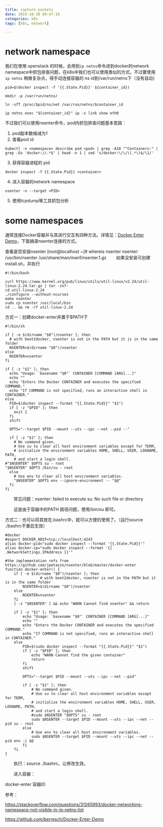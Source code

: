 ```yaml
---
title: capture packets
date: 2019-10-30 09:47:19
categories: k8s
tags: [k8s, network]

---
```

# network namespace

我们在使用 openstack 的时候，会用到`ip netns`命令进到docker的network namespace中抓包排查问题，在k8s中我们也可以使用类似的方式，不过要使用 `ip netns` 稍微复杂点，得手动连接容器的 ns id到/var/run/netns下（没有自动）
```
pid=$(docker inspect -f '{{.State.Pid}}' ${container_id})

mkdir -p /var/run/netns/

ln -sfT /proc/$pid/ns/net /var/run/netns/$container_id

ip netns exec "${container_id}" ip -s link show eth0

```

不过我们可以使用nsenter命令，pod内抓包排查问题基本思路：

1. pod副本数缩减为1
2. 查看pod id
```
kubectl -n <namespace> describe pod <pod> | grep -A10 "^Containers:" | grep -Eo 'docker://.*$' | head -n 1 | sed 's/docker:\/\/\(.*\)$/\1/'

```
3. 获得容器进程的 pid
```
docker inspect -f {{.State.Pid}} <container>
```

4. 进入容器的network namespace
```
nsenter -n --target <PID>
```
5. 使用tcpdump等工具抓包分析


# some namespaces

通常连接Docker容器并与其进行交互有四种方法。详情见：[Docker Enter Demo](https://github.com/berresch/Docker-Enter-Demo)，下面摘录nsenter连接的方式。

查看是否安装nsenter
[root@localhost ~]# whereis nsenter
nsenter: /usr/bin/nsenter /usr/share/man/man1/nsenter.1.gz
　　如果没安装可创建install.sh，并执行

```
#!/bin/bash

curl https://www.kernel.org/pub/linux/utils/util-linux/v2.24/util-linux-2.24.tar.gz | tar -zxf-
cd util-linux-2.24
./configure --without-ncurses
make nsenter
sudo cp nsenter /usr/local/bin
cd .. && rm -rf util-linux-2.24
```

方式一：创建docker-enter并置于$PATH下
```
#!/bin/sh

if [ -e $(dirname "$0")/nsenter ]; then
  # with boot2docker, nsenter is not in the PATH but it is in the same folder
  NSENTER=$(dirname "$0")/nsenter
else
  NSENTER=nsenter
fi

if [ -z "$1" ]; then
  echo "Usage: `basename "$0"` CONTAINER [COMMAND [ARG]...]"
  echo ""
  echo "Enters the Docker CONTAINER and executes the specified COMMAND."
  echo "If COMMAND is not specified, runs an interactive shell in CONTAINER."
else
  PID=$(docker inspect --format "{{.State.Pid}}" "$1")
  if [ -z "$PID" ]; then
    exit 1
  fi
  shift

  OPTS="--target $PID --mount --uts --ipc --net --pid --"

  if [ -z "$1" ]; then
    # No command given.
    # Use su to clear all host environment variables except for TERM,
    # initialize the environment variables HOME, SHELL, USER, LOGNAME, PATH,
    # and start a login shell.
#"$NSENTER" $OPTS su - root
"$NSENTER" $OPTS /bin/su - root
  else
    # Use env to clear all host environment variables.
    "$NSENTER" $OPTS env --ignore-environment -- "$@"
  fi
fi
```

　　常见问题：nsenter: failed to execute su: No such file or directory

　　这是由于容器中的PATH 路径问题，使用/bin/su 即可。

方式二：也可以将其放在.bashrc中，就可以方便的使用了。（运行source ./bashrc不重启生效）
```
#docker
#export DOCKER_HOST=tcp://localhost:4243
alias docker-pid="sudo docker inspect --format '{{.State.Pid}}'"
alias docker-ip="sudo docker inspect --format '{{ .NetworkSettings.IPAddress }}'"

#the implementation refs from https://github.com/jpetazzo/nsenter/blob/master/docker-enter
function docker-enter() {
    if [ -e $(dirname "$0")/nsenter ]; then
                # with boot2docker, nsenter is not in the PATH but it is in the same folder
        NSENTER=$(dirname "$0")/nsenter
    else
        NSENTER=nsenter
    fi
    [ -z "$NSENTER" ] && echo "WARN Cannot find nsenter" && return

    if [ -z "$1" ]; then
        echo "Usage: `basename "$0"` CONTAINER [COMMAND [ARG]...]"
        echo ""
        echo "Enters the Docker CONTAINER and executes the specified COMMAND."
        echo "If COMMAND is not specified, runs an interactive shell in CONTAINER."
    else
        PID=$(sudo docker inspect --format "{{.State.Pid}}" "$1")
        if [ -z "$PID" ]; then
            echo "WARN Cannot find the given container"
            return
        fi
        shift
    
        OPTS="--target $PID --mount --uts --ipc --net --pid"
    
        if [ -z "$1" ]; then
            # No command given.
            # Use su to clear all host environment variables except for TERM,
            # initialize the environment variables HOME, SHELL, USER, LOGNAME, PATH,
            # and start a login shell.
            #sudo $NSENTER "$OPTS" su - root
            sudo $NSENTER --target $PID --mount --uts --ipc --net --pid su - root
        else
            # Use env to clear all host environment variables.
            sudo $NSENTER --target $PID --mount --uts --ipc --net --pid env -i $@
        fi
    fi
}
```
　　执行：source ./bashrc，让修改生效。

　　进入容器：

docker-enter 容器ID


参考：

https://stackoverflow.com/questions/31265993/docker-networking-namespace-not-visible-in-ip-netns-list



https://github.com/berresch/Docker-Enter-Demo
